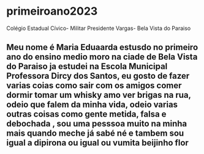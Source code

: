 # primeiroano2023
Colégio Estadual Cívico- Militar Presidente Vargas- Bela Vista do  Paraiso

## Meu nome é Maria Eduaarda estusdo no primeiro ano do ensino medio moro na ciade de Bela Vista do Paraiso ja estudei na Escola Municipal Professora Dircy dos Santos, eu gosto de fazer varias coias como sair com os amigos comer dormir tomar um whisky amo ver brigas na rua, odeio que falem da minha vida, odeio varias outras coisas como gente metida, falsa e debochada , sou uma pesssoa muito na minha mais quando meche já sabé né e tambem sou igual a dipirona ou igual ou vumita beijinho flor
